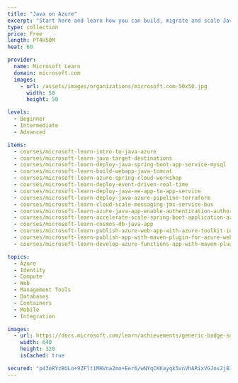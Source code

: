 ```yaml
---
title: "Java on Azure"
excerpt: "Start here and learn how you can build, migrate and scale Java applications on Azure leveraging Azure services, and using tools and frameworks that you know and love – Spring, Tomcat, WildFly, JBoss, WebLogic, WebSphere, Maven, Gradle, IntelliJ, Eclipse, Jenkins, Terraform etc."
type: collection
price: Free
length: PT4H50M
heat: 60

provider:
  name: Microsoft Learn
  domain: microsoft.com
  images:
    - url: /assets/images/organizations/microsoft.com-50x50.jpg
      width: 50
      height: 50

levels:
  - Beginner
  - Intermediate
  - Advanced

items:
  - courses/microsoft-learn-intro-to-java-azure
  - courses/microsoft-learn-java-target-destinations
  - courses/microsoft-learn-deploy-java-spring-boot-app-service-mysql
  - courses/microsoft-learn-build-webapp-java-tomcat
  - courses/microsoft-learn-azure-spring-cloud-workshop
  - courses/microsoft-learn-deploy-event-driven-real-time
  - courses/microsoft-learn-deploy-java-ee-app-to-app-service
  - courses/microsoft-learn-deploy-java-azure-pipeline-terraform
  - courses/microsoft-learn-cloud-scale-messaging-jms-service-bus
  - courses/microsoft-learn-azure-java-app-enable-authentication-authorization
  - courses/microsoft-learn-accelerate-scale-spring-boot-application-azure-cache-redis
  - courses/microsoft-learn-cosmos-db-java-app
  - courses/microsoft-learn-publish-azure-web-app-with-azure-toolkit-intellij
  - courses/microsoft-learn-publish-app-with-maven-plugin-for-azure-web-apps
  - courses/microsoft-learn-develop-azure-functions-app-with-maven-plugin

topics:
  - Azure
  - Identity
  - Compute
  - Web
  - Management Tools
  - Databases
  - Containers
  - Mobile
  - Integration

images:
  - url: https://docs.microsoft.com/learn/achievements/generic-badge-social.png
    width: 640
    height: 320
    isCached: true

secured: "p43oRYzBULo+9ZFlt1MHVna2mo+Eer6/wNYqCKKayqk5vnVhARixVGJos2j83v43fNfiQRN94FGQJWRe3BzSCQFZ2TDCItA7R/ylUlX+ICclXHsjlvTqjRdJFzcuZYNSLWgLLj+Znn9jnV625gBbpUKZ6c3CZ3PstfG4+82zFQ7CSURLqkRMk05p2vHv+8LfqCvj+6IDcoYVcB9sulIl5Q2/F6TIQGU/CqXJAaR8ryZidOWJOv8goHN1t5fEmLWpQk9Ygmkv5azaHFJHaux/ZfycdhoWc1eEAgT1eBijrRHQzadl6W3v0VyJKy1NAm02CerHo8PWddOUXqnvJwm9rLUHc8xbw6HWaVzC3kDZSC0=;+J7M3I2pUxlDJ2lZcApq+g=="
---
```


